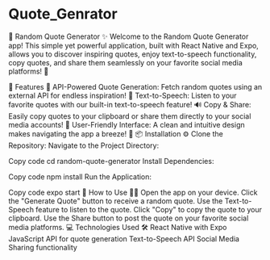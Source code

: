 # Quote_Genrator
📖 Random Quote Generator ✨
Welcome to the Random Quote Generator app! This simple yet powerful application, built with React Native and Expo, allows you to discover inspiring quotes, enjoy text-to-speech functionality, copy quotes, and share them seamlessly on your favorite social media platforms! 🌟

📱 Features 🚀
API-Powered Quote Generation: Fetch random quotes using an external API for endless inspiration! 🔄
Text-to-Speech: Listen to your favorite quotes with our built-in text-to-speech feature! 🔊
Copy & Share: Easily copy quotes to your clipboard or share them directly to your social media accounts! 📲
User-Friendly Interface: A clean and intuitive design makes navigating the app a breeze! 🎨
📦 Installation ⚙️
Clone the Repository:
Navigate to the Project Directory:

Copy code
cd random-quote-generator
Install Dependencies:

Copy code
npm install
Run the Application:

Copy code
expo start
📖 How to Use 🧑‍💻
Open the app on your device.
Click the "Generate Quote" button to receive a random quote.
Use the Text-to-Speech feature to listen to the quote.
Click "Copy" to copy the quote to your clipboard.
Use the Share button to post the quote on your favorite social media platforms.
💻 Technologies Used 🛠️
React Native with Expo
JavaScript
API for quote generation
Text-to-Speech API
Social Media Sharing functionality

